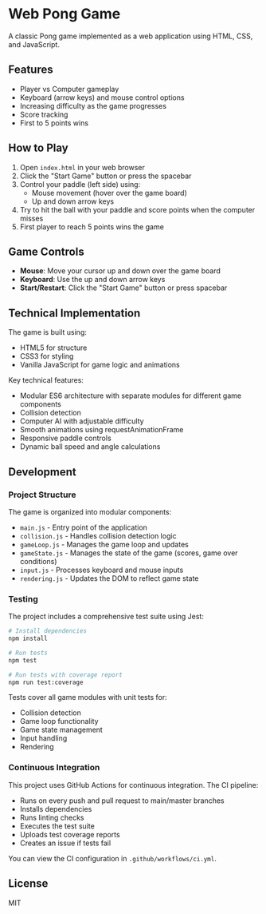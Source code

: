 # Web Pong Game

A classic Pong game implemented as a web application using HTML, CSS, and JavaScript.

## Features

- Player vs Computer gameplay
- Keyboard (arrow keys) and mouse control options
- Increasing difficulty as the game progresses
- Score tracking
- First to 5 points wins

## How to Play

1. Open `index.html` in your web browser
2. Click the "Start Game" button or press the spacebar
3. Control your paddle (left side) using:
   - Mouse movement (hover over the game board)
   - Up and down arrow keys
4. Try to hit the ball with your paddle and score points when the computer misses
5. First player to reach 5 points wins the game

## Game Controls

- **Mouse**: Move your cursor up and down over the game board
- **Keyboard**: Use the up and down arrow keys
- **Start/Restart**: Click the "Start Game" button or press spacebar

## Technical Implementation

The game is built using:
- HTML5 for structure
- CSS3 for styling
- Vanilla JavaScript for game logic and animations

Key technical features:
- Modular ES6 architecture with separate modules for different game components
- Collision detection
- Computer AI with adjustable difficulty
- Smooth animations using requestAnimationFrame
- Responsive paddle controls
- Dynamic ball speed and angle calculations

## Development

### Project Structure

The game is organized into modular components:
- `main.js` - Entry point of the application
- `collision.js` - Handles collision detection logic
- `gameLoop.js` - Manages the game loop and updates
- `gameState.js` - Manages the state of the game (scores, game over conditions)
- `input.js` - Processes keyboard and mouse inputs
- `rendering.js` - Updates the DOM to reflect game state

### Testing

The project includes a comprehensive test suite using Jest:

```bash
# Install dependencies
npm install

# Run tests
npm test

# Run tests with coverage report
npm run test:coverage
```

Tests cover all game modules with unit tests for:
- Collision detection
- Game loop functionality
- Game state management
- Input handling
- Rendering

### Continuous Integration

This project uses GitHub Actions for continuous integration. The CI pipeline:
- Runs on every push and pull request to main/master branches
- Installs dependencies
- Runs linting checks
- Executes the test suite
- Uploads test coverage reports
- Creates an issue if tests fail

You can view the CI configuration in `.github/workflows/ci.yml`.

## License

MIT
